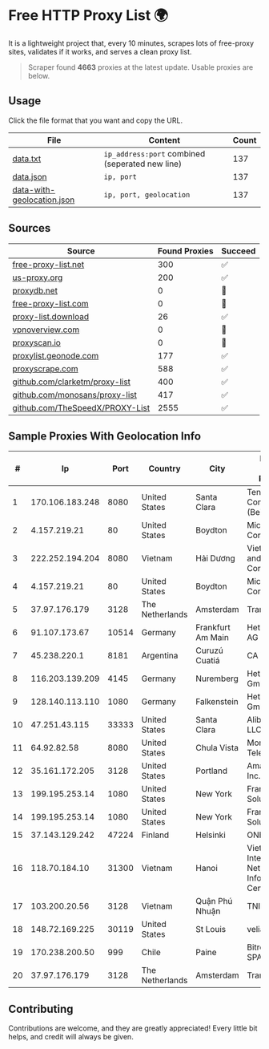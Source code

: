 
# Free HTTP Proxy List 🌍

It is a lightweight project that, every 10 minutes, scrapes lots of free-proxy sites, validates if it works, and serves a clean proxy list.


> Scraper found **4663** proxies at the latest update. Usable proxies are below.

## Usage

Click the file format that you want and copy the URL.


|File|Content|Count|
|----|-------|-----|
|[data.txt](https://raw.githubusercontent.com/themiralay/Proxy-List-World/master/data.txt)|`ip_address:port` combined (seperated new line)|137|
|[data.json](https://raw.githubusercontent.com/themiralay/Proxy-List-World/master/data.json)|`ip, port`|137|
|[data-with-geolocation.json](https://raw.githubusercontent.com/themiralay/Proxy-List-World/master/data-with-geolocation.json)|`ip, port, geolocation`|137|

## Sources

|Source|Found Proxies|Succeed|
|------|-------------|-------|
|[free-proxy-list.net](https://free-proxy-list.net)|300|✅|
|[us-proxy.org](https://www.us-proxy.org)|200|✅|
|[proxydb.net](http://proxydb.net)|0|🚫|
|[free-proxy-list.com](https://free-proxy-list.com/?page=&port=&type%5B%5D=http&type%5B%5D=https&up_time=0&search=Search)|0|🚫|
|[proxy-list.download](https://www.proxy-list.download/HTTP)|26|✅|
|[vpnoverview.com](https://vpnoverview.com/privacy/anonymous-browsing/free-proxy-servers)|0|🚫|
|[proxyscan.io](https://www.proxyscan.io)|0|🚫|
|[proxylist.geonode.com](https://proxylist.geonode.com/api/proxy-list?limit=300&page=1&sort_by=lastChecked&sort_type=desc&protocols=http,https)|177|✅|
|[proxyscrape.com](https://api.proxyscrape.com/v2/?request=displayproxies&protocol=http&timeout=10000&country=all&ssl=all&anonymity=all)|588|✅|
|[github.com/clarketm/proxy-list](https://raw.githubusercontent.com/clarketm/proxy-list/master/proxy-list-raw.txt)|400|✅|
|[github.com/monosans/proxy-list](https://raw.githubusercontent.com/monosans/proxy-list/main/proxies/http.txt)|417|✅|
|[github.com/TheSpeedX/PROXY-List](https://raw.githubusercontent.com/TheSpeedX/PROXY-List/master/http.txt)|2555|✅|


## Sample Proxies With Geolocation Info

|#|Ip|Port|Country|City|Internet Service Provider|
|-|--|----|-------|----|-------------------------|
|1|170.106.183.248|8080|United States|Santa Clara|Tencent Cloud Computing (Beijing) Co|
|2|4.157.219.21|80|United States|Boydton|Microsoft Corporation|
|3|222.252.194.204|8080|Vietnam|Hải Dương|VietNam Post and Telecom Corporation|
|4|4.157.219.21|80|United States|Boydton|Microsoft Corporation|
|5|37.97.176.179|3128|The Netherlands|Amsterdam|TransIP BV|
|6|91.107.173.67|10514|Germany|Frankfurt Am Main|Hetzner Online AG|
|7|45.238.220.1|8181|Argentina|Curuzú Cuatiá|CA VI CU SRL|
|8|116.203.139.209|4145|Germany|Nuremberg|Hetzner Online GmbH|
|9|128.140.113.110|1080|Germany|Falkenstein|Hetzner Online GmbH|
|10|47.251.43.115|33333|United States|Santa Clara|Alibaba Cloud LLC|
|11|64.92.82.58|8080|United States|Chula Vista|Momentum Telecom, Inc.|
|12|35.161.172.205|3128|United States|Portland|Amazon.com, Inc.|
|13|199.195.253.14|1080|United States|New York|FranTech Solutions|
|14|199.195.253.14|1080|United States|New York|FranTech Solutions|
|15|37.143.129.242|47224|Finland|Helsinki|ONEPROVIDER|
|16|118.70.184.10|31300|Vietnam|Hanoi|Vietnam Internet Network Information Center|
|17|103.200.20.56|3128|Vietnam|Quận Phú Nhuận|TNIX|
|18|148.72.169.225|30119|United States|St Louis|velia.net|
|19|170.238.200.50|999|Chile|Paine|Bitred Group SPA|
|20|37.97.176.179|3128|The Netherlands|Amsterdam|TransIP BV|



## Contributing

Contributions are welcome, and they are greatly appreciated! Every
little bit helps, and credit will always be given.

